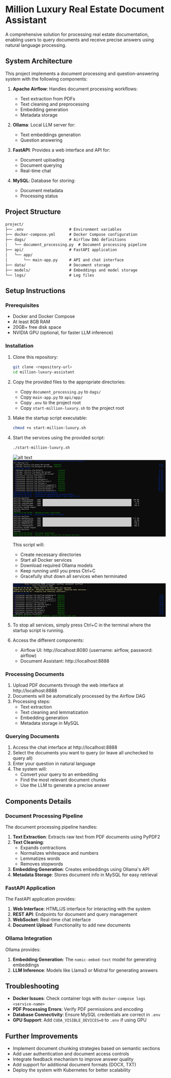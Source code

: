 # Million Luxury Real Estate Document Assistant

A comprehensive solution for processing real estate documentation, enabling users to query documents and receive precise answers using natural language processing.

## System Architecture

This project implements a document processing and question-answering system with the following components:

1. **Apache Airflow**: Handles document processing workflows:
   - Text extraction from PDFs
   - Text cleaning and preprocessing
   - Embedding generation
   - Metadata storage

2. **Ollama**: Local LLM server for:
   - Text embeddings generation
   - Question answering

3. **FastAPI**: Provides a web interface and API for:
   - Document uploading
   - Document querying
   - Real-time chat

4. **MySQL**: Database for storing:
   - Document metadata
   - Processing status

## Project Structure

```
project/
├── .env                    # Environment variables
├── docker-compose.yml      # Docker Compose configuration
├── dags/                   # Airflow DAG definitions
│   └── document_processing.py  # Document processing pipeline
├── api/                    # FastAPI application
│   └── app/
│       └── main-app.py     # API and chat interface
├── data/                   # Document storage
├── models/                 # Embeddings and model storage
└── logs/                   # Log files
```

## Setup Instructions

### Prerequisites

- Docker and Docker Compose
- At least 8GB RAM
- 20GB+ free disk space
- NVIDIA GPU (optional, for faster LLM inference)

### Installation

1. Clone this repository:
   ```bash
   git clone <repository-url>
   cd million-luxury-assistant
   ```

2. Copy the provided files to the appropriate directories:
   - Copy `document_processing.py` to `dags/`
   - Copy `main-app.py` to `api/app/`
   - Copy `.env` to the project root
   - Copy `start-million-luxury.sh` to the project root

3. Make the startup script executable:
   ```bash
   chmod +x start-million-luxury.sh
   ```

4. Start the services using the provided script:
   ```bash
   ./start-million-luxury.sh
   ```
   ![alt text](./screenshots/START01.png)
   ![alt text](./screenshots/START.png)
   
   This script will:
   - Create necessary directories
   - Start all Docker services
   - Download required Ollama models
   - Keep running until you press Ctrl+C
   - Gracefully shut down all services when terminated
   
   ![alt text](./screenshots/STOP.png)

5. To stop all services, simply press Ctrl+C in the terminal where the startup script is running.

6. Access the different components:
   - Airflow UI: http://localhost:8080 (username: airflow, password: airflow)
   - Document Assistant: http://localhost:8888

### Processing Documents

1. Upload PDF documents through the web interface at http://localhost:8888
2. Documents will be automatically processed by the Airflow DAG
3. Processing steps:
   - Text extraction
   - Text cleaning and lemmatization
   - Embedding generation
   - Metadata storage in MySQL

### Querying Documents

1. Access the chat interface at http://localhost:8888
2. Select the documents you want to query (or leave all unchecked to query all)
3. Enter your question in natural language
4. The system will:
   - Convert your query to an embedding
   - Find the most relevant document chunks
   - Use the LLM to generate a precise answer

## Components Details

### Document Processing Pipeline

The document processing pipeline handles:

1. **Text Extraction**: Extracts raw text from PDF documents using PyPDF2
2. **Text Cleaning**:
   - Expands contractions
   - Normalizes whitespace and numbers
   - Lemmatizes words
   - Removes stopwords
3. **Embedding Generation**: Creates embeddings using Ollama's API
4. **Metadata Storage**: Stores document info in MySQL for easy retrieval

### FastAPI Application

The FastAPI application provides:

1. **Web Interface**: HTML/JS interface for interacting with the system
2. **REST API**: Endpoints for document and query management
3. **WebSocket**: Real-time chat interface
4. **Document Upload**: Functionality to add new documents

### Ollama Integration

Ollama provides:

1. **Embedding Generation**: The `nomic-embed-text` model for generating embeddings
2. **LLM Inference**: Models like Llama3 or Mistral for generating answers

## Troubleshooting

- **Docker Issues**: Check container logs with `docker-compose logs <service-name>`
- **PDF Processing Errors**: Verify PDF permissions and encoding
- **Database Connectivity**: Ensure MySQL credentials are correct in `.env`
- **GPU Support**: Add `CUDA_VISIBLE_DEVICES=0` to `.env` if using GPU

## Further Improvements

- Implement document chunking strategies based on semantic sections
- Add user authentication and document access controls
- Integrate feedback mechanism to improve answer quality
- Add support for additional document formats (DOCX, TXT)
- Deploy the system with Kubernetes for better scalability